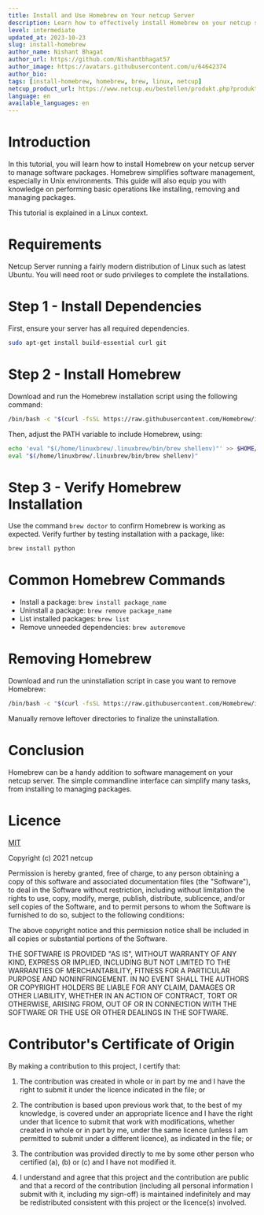 ```yaml
---
title: Install and Use Homebrew on Your netcup Server
description: Learn how to effectively install Homebrew on your netcup server and carry out basic functions like installing, removing and managing packages.
level: intermediate
updated_at: 2023-10-23
slug: install-homebrew
author_name: Nishant Bhagat
author_url: https://github.com/Nishantbhagat57
author_image: https://avatars.githubusercontent.com/u/64642374
author_bio:
tags: [install-homebrew, homebrew, brew, linux, netcup]
netcup_product_url: https://www.netcup.eu/bestellen/produkt.php?produkt=2902
language: en
available_languages: en
---
```


# Introduction
In this tutorial, you will learn how to install Homebrew on your netcup server to manage software packages. Homebrew simplifies software management, especially in Unix environments. This guide will also equip you with knowledge on performing basic operations like installing, removing and managing packages.

This tutorial is explained in a Linux context.

# Requirements
Netcup Server running a fairly modern distribution of Linux such as latest Ubuntu. You will need root or sudo privileges to complete the installations.

# Step 1 - Install Dependencies
First, ensure your server has all required dependencies.

```bash
sudo apt-get install build-essential curl git
```

# Step 2 - Install Homebrew
Download and run the Homebrew installation script using the following command:

```bash
/bin/bash -c "$(curl -fsSL https://raw.githubusercontent.com/Homebrew/install/HEAD/install.sh)"
```

Then, adjust the PATH variable to include Homebrew, using:

```bash
echo 'eval "$(/home/linuxbrew/.linuxbrew/bin/brew shellenv)"' >> $HOME/.bash_profile
eval "$(/home/linuxbrew/.linuxbrew/bin/brew shellenv)"
```

# Step 3 - Verify Homebrew Installation
Use the command `brew doctor` to confirm Homebrew is working as expected. Verify further by testing installation with a package, like:

```bash
brew install python
```

# Common Homebrew Commands
- Install a package: `brew install package_name`
- Uninstall a package: `brew remove package_name`
- List installed packages: `brew list`
- Remove unneeded dependencies: `brew autoremove`

# Removing Homebrew
Download and run the uninstallation script in case you want to remove Homebrew:

```bash
/bin/bash -c "$(curl -fsSL https://raw.githubusercontent.com/Homebrew/install/HEAD/uninstall.sh)"
```

Manually remove leftover directories to finalize the uninstallation.

# Conclusion
Homebrew can be a handy addition to software management on your netcup server. The simple commandline interface can simplify many tasks, from installing to managing packages.


# Licence

[MIT](https://github.com/netcup-community/community-tutorials/blob/main/LICENSE)

Copyright (c) 2021 netcup

Permission is hereby granted, free of charge, to any person obtaining a copy of this software and associated documentation files (the "Software"), to deal in the Software without restriction, including without limitation the rights to use, copy, modify, merge, publish, distribute, sublicence, and/or sell copies of the Software, and to permit persons to whom the Software is furnished to do so, subject to the following conditions:

The above copyright notice and this permission notice shall be included in all copies or substantial portions of the Software.

THE SOFTWARE IS PROVIDED "AS IS", WITHOUT WARRANTY OF ANY KIND, EXPRESS OR IMPLIED, INCLUDING BUT NOT LIMITED TO THE WARRANTIES OF MERCHANTABILITY, FITNESS FOR A PARTICULAR PURPOSE AND NONINFRINGEMENT. IN NO EVENT SHALL THE AUTHORS OR COPYRIGHT HOLDERS BE LIABLE FOR ANY CLAIM, DAMAGES OR OTHER LIABILITY, WHETHER IN AN ACTION OF CONTRACT, TORT OR OTHERWISE, ARISING FROM, OUT OF OR IN CONNECTION WITH THE SOFTWARE OR THE USE OR OTHER DEALINGS IN THE SOFTWARE.

# Contributor's Certificate of Origin
By making a contribution to this project, I certify that:

 1) The contribution was created in whole or in part by me and I have the right to submit it under the licence indicated in the file; or

 2) The contribution is based upon previous work that, to the best of my knowledge, is covered under an appropriate licence and I have the right under that licence to submit that work with modifications, whether created in whole or in part by me, under the same licence (unless I am permitted to submit under a different licence), as indicated in the file; or

 3) The contribution was provided directly to me by some other person who certified (a), (b) or (c) and I have not modified it.

 4) I understand and agree that this project and the contribution are public and that a record of the contribution (including all personal information I submit with it, including my sign-off) is maintained indefinitely and may be redistributed consistent with this project or the licence(s) involved.
